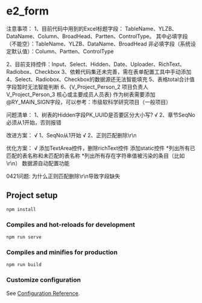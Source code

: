 # e2_form
注意事项：
1、目前代码中用到的Excel标题字段：
TableName、YLZB、DataName、Column、BroadHead、Partten、ControlType。
其中必填字段（不能空）：TableName、YLZB、DataName、BroadHead
非必填字段（系统设定默认值）：Column、Partten、ControlType

2、目前支持控件：Input、Select、Hidden、Date、Uploader、RichText、Radiobox、Checkbox
3、依赖代码集还未完善，需在表单配置工具中手动添加
4、Select、Radiobox、Checkbox的数据源还无法智能填充
5、表格total合计值字段暂时无法智能判断
6、{V_Project_Person_2  项目负责人   V_Project_Person_3  核心或主要成员人员表} 作为树表需要添加@RY_MAIN_SIGN字段，可以参考：市级软科学研究项目（一般项目）

问题清单：
1、树表的Hidden字段PK_UUID是否要区分大小写?
√ 2、章节SeqNo必须从1开始，否则报错

改进方案：
√ 1、SeqNo从1开始
√ 2、正则匹配删除\r\n

优化方案：
√ 添加TextArea控件，删除richText控件 
添加static控件
*列出所有已匹配的表名称和未匹配的表名称
*列出所有存在字符串值被污染的条目（比如\r\n）
数据源自动配置功能


0421问题:
为什么正则匹配删除\r\n导致字段缺失



## Project setup
```
npm install
```

### Compiles and hot-reloads for development
```
npm run serve
```

### Compiles and minifies for production
```
npm run build
```

### Customize configuration
See [Configuration Reference](https://cli.vuejs.org/config/).


